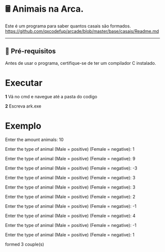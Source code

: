 # 🖩 Animais na Arca.

Este é um programa para saber quantos casais são formados.
https://github.com/qxcodefup/arcade/blob/master/base/casais/Readme.md

---

## 🔧 **Pré-requisitos**

Antes de usar o programa, certifique-se de ter um compilador C instalado.

# **Executar**

**1** Vá no cmd e navegue até a pasta do codigo

**2** Escreva ark.exe

# **Exemplo**

Enter the amount animals: 10

Enter the type of animal (Male = positive) (Female = negative): 1

Enter the type of animal (Male = positive) (Female = negative): 9

Enter the type of animal (Male = positive) (Female = negative): -3

Enter the type of animal (Male = positive) (Female = negative): 3

Enter the type of animal (Male = positive) (Female = negative): 3

Enter the type of animal (Male = positive) (Female = negative): 2

Enter the type of animal (Male = positive) (Female = negative): -1

Enter the type of animal (Male = positive) (Female = negative): 4

Enter the type of animal (Male = positive) (Female = negative): -1

Enter the type of animal (Male = positive) (Female = negative): 1

formed 3 couple(s)